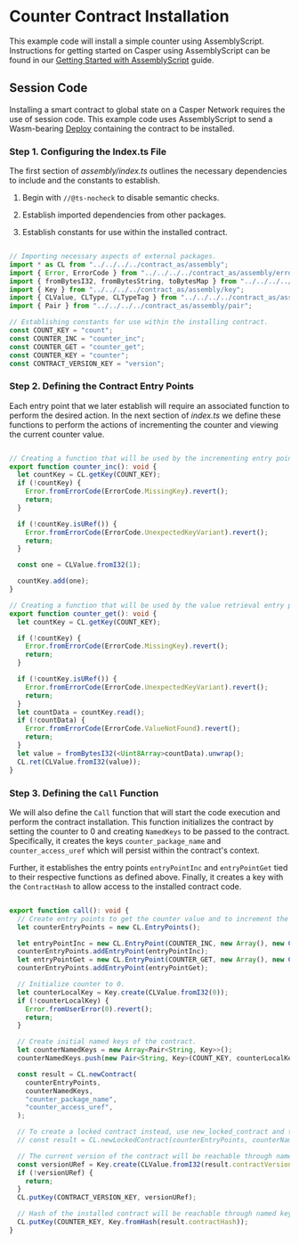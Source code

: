 # Counter Contract Installation

This example code will install a simple counter using AssemblyScript. Instructions for getting started on Casper using AssemblyScript can be found in our [Getting Started with AssemblyScript](https://docs.casperlabs.io/dapp-dev-guide/writing-contracts/assembly-script/) guide.

## Session Code

Installing a smart contract to global state on a Casper Network requires the use of session code. This example code uses AssemblyScript to send a Wasm-bearing [Deploy](https://docs.casperlabs.io/glossary/D/#deploy) containing the contract to be installed.


### Step 1. Configuring the Index.ts File

The first section of *assembly/index.ts* outlines the necessary dependencies to include and the constants to establish.

1. Begin with `//@ts-nocheck` to disable semantic checks.

2. Establish imported dependencies from other packages.

3. Establish constants for use within the installed contract.

```typescript

// Importing necessary aspects of external packages.
import * as CL from "../../../../contract_as/assembly";
import { Error, ErrorCode } from "../../../../contract_as/assembly/error";
import { fromBytesI32, fromBytesString, toBytesMap } from "../../../../contract_as/assembly/bytesrepr";
import { Key } from "../../../../contract_as/assembly/key";
import { CLValue, CLType, CLTypeTag } from "../../../../contract_as/assembly/clvalue";
import { Pair } from "../../../../contract_as/assembly/pair";

// Establishing constants for use within the installing contract.
const COUNT_KEY = "count";
const COUNTER_INC = "counter_inc";
const COUNTER_GET = "counter_get";
const COUNTER_KEY = "counter";
const CONTRACT_VERSION_KEY = "version";

```

### Step 2. Defining the Contract Entry Points

Each entry point that we later establish will require an associated function to perform the desired action. In the next section of *index.ts* we define these functions to perform the actions of incrementing the counter and viewing the current counter value.

```typescript

// Creating a function that will be used by the incrementing entry point.
export function counter_inc(): void {
  let countKey = CL.getKey(COUNT_KEY);
  if (!countKey) {
    Error.fromErrorCode(ErrorCode.MissingKey).revert();
    return;
  }

  if (!countKey.isURef()) {
    Error.fromErrorCode(ErrorCode.UnexpectedKeyVariant).revert();
    return;
  }

  const one = CLValue.fromI32(1);

  countKey.add(one);
}

// Creating a function that will be used by the value retrieval entry point.
export function counter_get(): void {
  let countKey = CL.getKey(COUNT_KEY);

  if (!countKey) {
    Error.fromErrorCode(ErrorCode.MissingKey).revert();
    return;
  }

  if (!countKey.isURef()) {
    Error.fromErrorCode(ErrorCode.UnexpectedKeyVariant).revert();
    return;
  }
  let countData = countKey.read();
  if (!countData) {
    Error.fromErrorCode(ErrorCode.ValueNotFound).revert();
    return;
  }
  let value = fromBytesI32(<Uint8Array>countData).unwrap();
  CL.ret(CLValue.fromI32(value));
}

```

### Step 3. Defining the `Call` Function

We will also define the `Call` function that will start the code execution and perform the contract installation. This function initializes the contract by setting the counter to 0 and creating `NamedKeys` to be passed to the contract. Specifically, it creates the keys `counter_package_name` and `counter_access_uref` which will persist within the contract's context.

Further, it establishes the entry points `entryPointInc` and `entryPointGet` tied to their respective functions as defined above. Finally, it creates a key with the `ContractHash` to allow access to the installed contract code.

```typescript

export function call(): void {
  // Create entry points to get the counter value and to increment the counter by 1.
  let counterEntryPoints = new CL.EntryPoints();

  let entryPointInc = new CL.EntryPoint(COUNTER_INC, new Array(), new CLType(CLTypeTag.Unit), new CL.PublicAccess(), CL.EntryPointType.Contract);
  counterEntryPoints.addEntryPoint(entryPointInc);
  let entryPointGet = new CL.EntryPoint(COUNTER_GET, new Array(), new CLType(CLTypeTag.I32), new CL.PublicAccess(), CL.EntryPointType.Contract);
  counterEntryPoints.addEntryPoint(entryPointGet);

  // Initialize counter to 0.
  let counterLocalKey = Key.create(CLValue.fromI32(0));
  if (!counterLocalKey) {
    Error.fromUserError(0).revert();
    return;
  }

  // Create initial named keys of the contract.
  let counterNamedKeys = new Array<Pair<String, Key>>();
  counterNamedKeys.push(new Pair<String, Key>(COUNT_KEY, counterLocalKey));

  const result = CL.newContract(
    counterEntryPoints,
    counterNamedKeys,
    "counter_package_name",
    "counter_access_uref",
  );

  // To create a locked contract instead, use new_locked_contract and throw away the contract version returned
  // const result = CL.newLockedContract(counterEntryPoints, counterNamedKeys, "counter_package_name", "counter_access_uref");

  // The current version of the contract will be reachable through named keys
  const versionURef = Key.create(CLValue.fromI32(result.contractVersion));
  if (!versionURef) {
    return;
  }
  CL.putKey(CONTRACT_VERSION_KEY, versionURef);

  // Hash of the installed contract will be reachable through named keys
  CL.putKey(COUNTER_KEY, Key.fromHash(result.contractHash));
}

```
